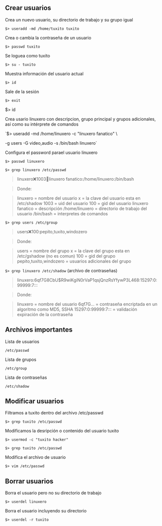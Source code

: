 ## Crear usuarios ##

Crea un nuevo usuario, su directorio de trabajo y su grupo igual 

`$> useradd -md /home/tuxito tuxito` 

Crea o cambia la contraseña de un usuario 

`$> passwd tuxito` 

Se loguea como tuxito 

`$> su - tuxito` 

Muestra información del usuario actual 

`$> id` 

Sale de la sesión 

`$> exit` 

$> id 

Crea usario linuxero con descripcion, grupo principal y grupos adicionales, así como su intérprete de comandos 

`$> useradd -md /home/linuxero -c "linuxero fanatico" \ 

-g users -G video,audio -s /bin/bash linuxero` 

Configura el password parael usuario linuxero

`$> passwd linuxero` 

`$> grep linuxero /etc/passwd` 

> linuxero:x:1003:100:linuxero fanatico:/home/linuxero:/bin/bash

> Donde: 

> linuxero = nombre del usuario 
> x = la clave del usuario esta en /etc/shadow 
> 1003 = uid del usuario 
> 100 = gid del usuario 
> linuxero fanatico = descripción 
> /home/linuxero = directorio de trabajo del usuario 
> /bin/bash = interpretes de comandos 

`$> grep users /etc/group` 

> users:x:100:pepito,tuxito,windozero 

> Donde: 

> users = nombre del grupo 
> x = la clave del grupo esta en /etc/gshadow (no es comun) 
> 100 = gid del grupo 
> pepito,tuxito,windozero = usuarios adicionales del grupo 

`$> grep linuxero /etc/shadow` (archivo de contraseñas) 

> linuxero:$6$qf7G8CbU$R9wiKgiN0rVaP1qsjQnzRsYfywP3L468:15297:0:99999:7::: 

> Donde: 

> linuxero = nombre del usuario 
> $6$qf7G... = contraseña encriptada en un algoritmo como MD5, SSHA 
> 15297:0:99999:7::: = validación expiración de la contraseña 

## Archivos importantes ##

Lista de usuarios

`/etc/passwd`  

Lista de grupos

`/etc/group`

Lista de contraseñas

`/etc/shadow` 

## Modificar usuarios ##

Filtramos a tuxito dentro del archivo /etc/passwd

`$> grep tuxito /etc/passwd` 

Modificamos la desripción o contenido del usuario tuxito 

`$> usermod -c "tuxito hacker"` 

`$> grep tuxito /etc/passwd` 

Modifica el archivo de usuario

`$> vim /etc/passwd` 

## Borrar usuarios ##

Borra el usuario pero no su directorio de trabajo 

`$> userdel linuxero`

Borra el usuario incluyendo su directorio

`$> userdel -r tuxito`
